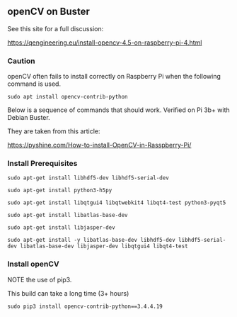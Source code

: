 ## openCV on Buster

See this site for a full discussion:

https://qengineering.eu/install-opencv-4.5-on-raspberry-pi-4.html


### Caution
openCV often fails to install correctly on Raspberry Pi when the following command is used.

```
sudo apt install opencv-contrib-python
```

Below is a sequence of commands that should work.
Verified on Pi 3b+ with Debian Buster.


They are taken from this article:

https://pyshine.com/How-to-install-OpenCV-in-Rasspberry-Pi/

### Install Prerequisites

```
sudo apt-get install libhdf5-dev libhdf5-serial-dev

sudo apt-get install python3-h5py

sudo apt-get install libqtgui4 libqtwebkit4 libqt4-test python3-pyqt5

sudo apt-get install libatlas-base-dev

sudo apt-get install libjasper-dev

sudo apt-get install -y libatlas-base-dev libhdf5-dev libhdf5-serial-dev libatlas-base-dev libjasper-dev libqtgui4 libqt4-test

```

### Install openCV
NOTE the use of pip3.

This build can take a long time (3+ hours)

```
sudo pip3 install opencv-contrib-python==3.4.4.19
```